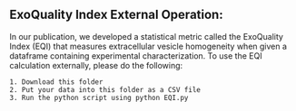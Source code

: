 ## ExoQuality Index External Operation: 

In our publication, we developed a statistical metric called the ExoQuality Index (EQI) that measures extracellular vesicle homogeneity when given a dataframe containing experimental characterization. To use the EQI calculation externally, please do the following:
```
1. Download this folder
2. Put your data into this folder as a CSV file
3. Run the python script using python EQI.py 
```
